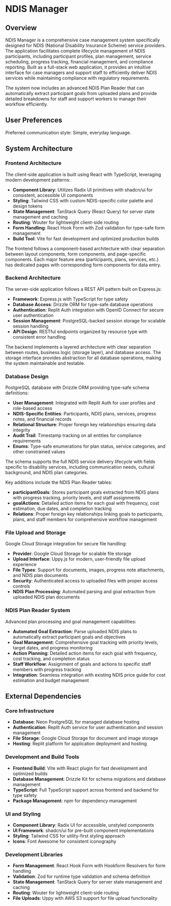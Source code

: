 # NDIS Manager

## Overview

NDIS Manager is a comprehensive case management system specifically designed for NDIS (National Disability Insurance Scheme) service providers. The application facilitates complete lifecycle management of NDIS participants, including participant profiles, plan management, service scheduling, progress tracking, financial management, and compliance reporting. Built as a full-stack web application, it provides an intuitive interface for case managers and support staff to efficiently deliver NDIS services while maintaining compliance with regulatory requirements.

The system now includes an advanced NDIS Plan Reader that can automatically extract participant goals from uploaded plans and provide detailed breakdowns for staff and support workers to manage their workflow efficiently.

## User Preferences

Preferred communication style: Simple, everyday language.

## System Architecture

### Frontend Architecture
The client-side application is built using React with TypeScript, leveraging modern development patterns:

- **Component Library**: Utilizes Radix UI primitives with shadcn/ui for consistent, accessible UI components
- **Styling**: Tailwind CSS with custom NDIS-specific color palette and design tokens
- **State Management**: TanStack Query (React Query) for server state management and caching
- **Routing**: Wouter for lightweight client-side routing
- **Form Handling**: React Hook Form with Zod validation for type-safe form management
- **Build Tool**: Vite for fast development and optimized production builds

The frontend follows a component-based architecture with clear separation between layout components, form components, and page-specific components. Each major feature area (participants, plans, services, etc.) has dedicated pages with corresponding form components for data entry.

### Backend Architecture
The server-side application follows a REST API pattern built on Express.js:

- **Framework**: Express.js with TypeScript for type safety
- **Database Access**: Drizzle ORM for type-safe database operations
- **Authentication**: Replit Auth integration with OpenID Connect for secure user authentication
- **Session Management**: PostgreSQL-backed session storage for scalable session handling
- **API Design**: RESTful endpoints organized by resource type with consistent error handling

The backend implements a layered architecture with clear separation between routes, business logic (storage layer), and database access. The storage interface provides abstraction for all database operations, making the system maintainable and testable.

### Database Design
PostgreSQL database with Drizzle ORM providing type-safe schema definitions:

- **User Management**: Integrated with Replit Auth for user profiles and role-based access
- **NDIS-Specific Entities**: Participants, NDIS plans, services, progress notes, and financial records
- **Relational Structure**: Proper foreign key relationships ensuring data integrity
- **Audit Trail**: Timestamp tracking on all entities for compliance requirements
- **Enums**: Type-safe enumerations for plan status, service categories, and other constrained values

The schema supports the full NDIS service delivery lifecycle with fields specific to disability services, including communication needs, cultural background, and NDIS plan categories.

Key additions include the NDIS Plan Reader tables:
- **participantGoals**: Stores participant goals extracted from NDIS plans with progress tracking, priority levels, and staff assignments
- **goalActions**: Detailed action items for each goal with frequency, cost estimation, due dates, and completion tracking
- **Relations**: Proper foreign key relationships linking goals to participants, plans, and staff members for comprehensive workflow management

### File Upload and Storage
Google Cloud Storage integration for secure file handling:

- **Provider**: Google Cloud Storage for scalable file storage
- **Upload Interface**: Uppy.js for modern, user-friendly file upload experience
- **File Types**: Support for documents, images, progress note attachments, and NDIS plan documents
- **Security**: Authenticated access to uploaded files with proper access controls
- **NDIS Plan Processing**: Automated parsing and goal extraction from uploaded NDIS plan documents

### NDIS Plan Reader System
Advanced plan processing and goal management capabilities:

- **Automated Goal Extraction**: Parse uploaded NDIS plans to automatically extract participant goals and objectives
- **Goal Management**: Comprehensive goal tracking with priority levels, target dates, and progress monitoring
- **Action Planning**: Detailed action items for each goal with frequency, cost tracking, and completion status
- **Staff Workflow**: Assignment of goals and actions to specific staff members with progress tracking
- **Integration**: Seamless integration with existing NDIS price guide for cost estimation and budget management

## External Dependencies

### Core Infrastructure
- **Database**: Neon PostgreSQL for managed database hosting
- **Authentication**: Replit Auth service for user authentication and session management
- **File Storage**: Google Cloud Storage for document and image storage
- **Hosting**: Replit platform for application deployment and hosting

### Development and Build Tools
- **Frontend Build**: Vite with React plugin for fast development and optimized builds
- **Database Management**: Drizzle Kit for schema migrations and database management
- **TypeScript**: Full TypeScript support across frontend and backend for type safety
- **Package Management**: npm for dependency management

### UI and Styling
- **Component Library**: Radix UI for accessible, unstyled components
- **UI Framework**: shadcn/ui for pre-built component implementations
- **Styling**: Tailwind CSS for utility-first styling approach
- **Icons**: Font Awesome for consistent iconography

### Development Libraries
- **Form Management**: React Hook Form with Hookform Resolvers for form handling
- **Validation**: Zod for runtime type validation and schema definition
- **State Management**: TanStack Query for server state management and caching
- **Routing**: Wouter for lightweight client-side routing
- **File Uploads**: Uppy with AWS S3 support for file upload functionality